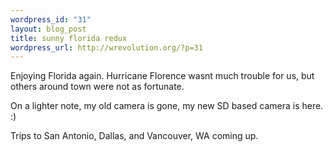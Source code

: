 ```yaml
--- 
wordpress_id: "31"
layout: blog_post
title: sunny florida redux
wordpress_url: http://wrevolution.org/?p=31
---
```

Enjoying Florida again. Hurricane Florence wasnt much trouble for us, but others around town were not as fortunate.

On a lighter note, my old camera is gone, my new SD based camera is here. :)



Trips to San Antonio, Dallas, and Vancouver, WA coming up. 
